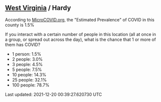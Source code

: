 
## [West Virginia](/united-states/west-virginia) / Hardy

According to [MicroCOVID.org](http://microcovid.org),
the "Estimated Prevalence" of COVID in this county is 1.5%

If you interact with a certain number of people in this location
(all at once in a group, or spread out across the day), what is the chance that
1 or more of them has COVID?

- 1 person: 1.5%
- 2 people: 3.0%
- 3 people: 4.5%
- 5 people: 7.5%
- 10 people: 14.3%
- 25 people: 32.1%
- 100 people: 78.7%

Last updated: 2021-12-20 00:39:27.620730 UTC
